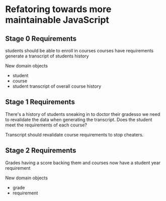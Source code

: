 # Refatoring towards more maintainable JavaScript

## Stage 0 Requirements

students should be able to enroll in courses
courses have requirements
generate a transcript of students history

New domain objects

- student
- course
- student transcript of overall course history

## Stage 1 Requirements

There's a history of students sneaking in to doctor their gradesso we need to revalidate the data when generating the transcript. Does the student meet the requirements of each course?

Transcript should revalidate course requirements to stop cheaters.

## Stage 2 Requirements

Grades having a score backing them and courses now have a student year requirement

New domain objects

- grade
- requirement
